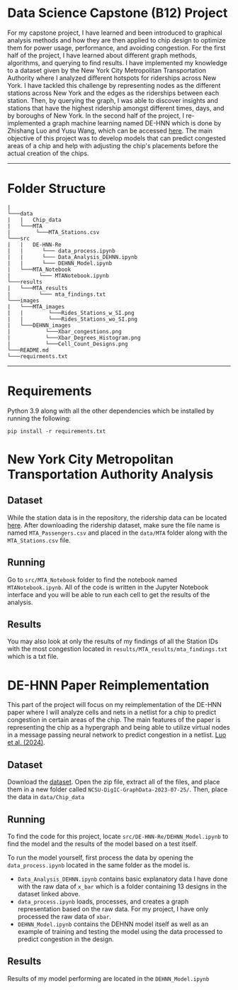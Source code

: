 # Data Science Capstone (B12) Project

For my capstone project, I have learned and been introduced to graphical analysis methods and how they are then applied to chip design to optimize them for power usage, performance, and avoiding congestion. For the first half of the project, I have learned about different graph methods, algorithms, and querying to find results. I have implemented my knowledge to a dataset given by the New York City Metropolitan Transportation Authority where I analyzed different hotspots for riderships across New York. I have tackled this challenge by representing nodes as the different stations across New York and the edges as the riderships between each station. Then, by querying the graph, I was able to discover insights and stations that have the highest ridership amongst different times, days, and by boroughs of New York. In the second half of the project, I re-implemented a graph machine learning named DE-HNN which is done by Zhishang Luo and Yusu Wang, which can be accessed [here](https://arxiv.org/abs/2404.00477). The main objective of this project was to develop models that can predict congested areas of a chip and help with adjusting the chip's placements before the actual creation of the chips.

----------------------------

# Folder Structure
```
|
└───data
|   |   Chip_data
|   └───MTA
|        └───MTA_Stations.csv
└───src
|   |   DE-HNN-Re
|   |      └─── data_process.ipynb
|   |      └─── Data_Analysis_DEHNN.ipynb
|   |      └─── DEHNN_Model.ipynb
|   └───MTA_Notebook
|         └─── MTANotebook.ipynb
└───results
|   └───MTA_results
|         └─── mta_findings.txt
└───images
|   └───MTA_images
|   |        └───Rides_Stations_w_SI.png
|   |        └───Rides_Stations_wo_SI.png
|   └───DEHNN_images
|           └───Xbar_congestions.png
|           └───Xbar_Degrees_Histogram.png
|           └───Cell_Count_Designs.png
└───README.md
└───requirments.txt
```
---------------------------

# Requirements

Python 3.9 along with all the other dependencies which be installed by running the following:
```
pip install -r requirements.txt
```


# New York City Metropolitan Transportation Authority Analysis

## Dataset

While the station data is in the repository, the ridership data can be located [here](https://data.ny.gov/Transportation/MTA-Subway-Origin-Destination-Ridership-Estimate-2/jsu2-fbtj/about_data). After downloading the ridership dataset, make sure the file name is named ```MTA_Passengers.csv``` and placed in the ```data/MTA``` folder along with the ```MTA_Stations.csv``` file.

## Running

Go to ```src/MTA_Notebook``` folder to find the notebook named ```MTANotebook.ipynb```. All of the code is written in the Jupyter Notebook interface and you will be able to run each cell to get the results of the analysis.

## Results

You may also look at only the results of my findings of all the Station IDs with the most congestion located in ```results/MTA_results/mta_findings.txt``` which is a txt file.

# DE-HNN Paper Reimplementation

This part of the project will focus on my reimplementation of the DE-HNN paper where I will analyze cells and nets in a netlist for a chip to predict congestion in certain areas of the chip. The main features of the paper is representing the chip as a hypergraph and being able to utilize virtual nodes in a message passing neural network to predict congestion in a netlist. [Luo et al. (2024)](https://arxiv.org/abs/2404.00477).

## Dataset

Download the [dataset](https://drive.google.com/file/d/1Scq35gvCQvIMrmthGs7MUhc8c1VZ8ZwN/view?usp=drive_link). Open the zip file, extract all of the files, and place them in a new folder called ```NCSU-DigIC-GraphData-2023-07-25/```. Then, place the data in ```data/Chip_data```

## Running

To find the code for this project, locate ```src/DE-HNN-Re/DEHNN_Model.ipynb``` to find the model and the results of the model based on a test itself.

To run the model yourself, first process the data by opening the ```data_process.ipynb``` located in the same folder as the model is.

- ```Data_Analysis_DEHNN.ipynb``` contains basic explanatory data I have done with the raw data of ```x_bar``` which is a folder containing 13 designs in the dataset linked above.
- ```data_process.ipynb``` loads, processes, and creates a graph representation based on the raw data. For my project, I have only processed the raw data of ```xbar```.
- ```DEHNN_Model.ipynb``` contains the DEHNN model itself as well as an example of training and testing the model using the data processed to predict congestion in the design.

## Results

Results of my model performing are located in the ```DEHNN_Model.ipynb```
